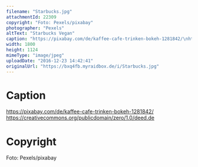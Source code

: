 ```yaml
---
filename: "Starbucks.jpg"
attachmentId: 22309
copyright: "Foto: Pexels/pixabay"
photographer: "Pexels"
altText: "Starbucks Vegan"
caption: "https://pixabay.com/de/kaffee-cafe-trinken-bokeh-1281842/\nhttps://creativecommons.org/publicdomain/zero/1.0/deed.de"
width: 1800
height: 1124
mimeType: "image/jpeg"
uploadDate: "2016-12-23 14:42:41"
originalUrl: "https://bxq4fb.myraidbox.de/i/Starbucks.jpg"
---
```


# Caption

https://pixabay.com/de/kaffee-cafe-trinken-bokeh-1281842/
https://creativecommons.org/publicdomain/zero/1.0/deed.de

# Copyright

Foto: Pexels/pixabay
